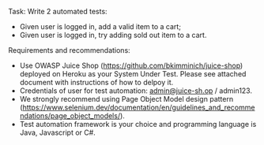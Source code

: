 Task:
Write 2 automated tests:
* Given user is logged in, add a valid item to a cart;
* Given user is logged in, try adding sold out item to a cart.

Requirements and recommendations:
* Use OWASP Juice Shop (https://github.com/bkimminich/juice-shop) deployed on Heroku as your System Under Test. Please see attached document with instructions of how to delpoy it.
* Credentials of user for test automation: admin@juice-sh.op / admin123.
* We strongly recommend using Page Object Model design pattern (https://www.selenium.dev/documentation/en/guidelines_and_recommendations/page_object_models/).
* Test automation framework is your choice and programming language is Java, Javascript or C#.